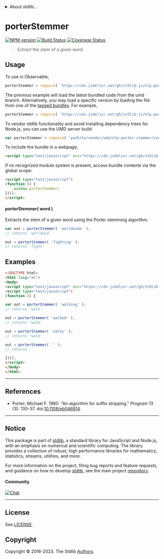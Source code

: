 <!--

@license Apache-2.0

Copyright (c) 2019 The Stdlib Authors.

Licensed under the Apache License, Version 2.0 (the "License");
you may not use this file except in compliance with the License.
You may obtain a copy of the License at

   http://www.apache.org/licenses/LICENSE-2.0

Unless required by applicable law or agreed to in writing, software
distributed under the License is distributed on an "AS IS" BASIS,
WITHOUT WARRANTIES OR CONDITIONS OF ANY KIND, either express or implied.
See the License for the specific language governing permissions and
limitations under the License.

-->


<details>
  <summary>
    About stdlib...
  </summary>
  <p>We believe in a future in which the web is a preferred environment for numerical computation. To help realize this future, we've built stdlib. stdlib is a standard library, with an emphasis on numerical and scientific computation, written in JavaScript (and C) for execution in browsers and in Node.js.</p>
  <p>The library is fully decomposable, being architected in such a way that you can swap out and mix and match APIs and functionality to cater to your exact preferences and use cases.</p>
  <p>When you use stdlib, you can be absolutely certain that you are using the most thorough, rigorous, well-written, studied, documented, tested, measured, and high-quality code out there.</p>
  <p>To join us in bringing numerical computing to the web, get started by checking us out on <a href="https://github.com/stdlib-js/stdlib">GitHub</a>, and please consider <a href="https://opencollective.com/stdlib">financially supporting stdlib</a>. We greatly appreciate your continued support!</p>
</details>

# porterStemmer

[![NPM version][npm-image]][npm-url] [![Build Status][test-image]][test-url] [![Coverage Status][coverage-image]][coverage-url] <!-- [![dependencies][dependencies-image]][dependencies-url] -->

> Extract the stem of a given word.

<section class="intro">

</section>

<!-- /.intro -->



<section class="usage">

## Usage

To use in Observable,

```javascript
porterStemmer = require( 'https://cdn.jsdelivr.net/gh/stdlib-js/nlp-porter-stemmer@umd/browser.js' )
```
The previous example will load the latest bundled code from the umd branch. Alternatively, you may load a specific version by loading the file from one of the [tagged bundles](https://github.com/stdlib-js/nlp-porter-stemmer/tags). For example,

```javascript
porterStemmer = require( 'https://cdn.jsdelivr.net/gh/stdlib-js/nlp-porter-stemmer@v0.1.0-umd/browser.js' )
```

To vendor stdlib functionality and avoid installing dependency trees for Node.js, you can use the UMD server build:

```javascript
var porterStemmer = require( 'path/to/vendor/umd/nlp-porter-stemmer/index.js' )
```

To include the bundle in a webpage,

```html
<script type="text/javascript" src="https://cdn.jsdelivr.net/gh/stdlib-js/nlp-porter-stemmer@umd/browser.js"></script>
```

If no recognized module system is present, access bundle contents via the global scope:

```html
<script type="text/javascript">
(function () {
    window.porterStemmer;
})();
</script>
```

#### porterStemmer( word )

Extracts the stem of a given word using the Porter stemming algorithm.

```javascript
var out = porterStemmer( 'worldwide' );
// returns 'worldwid'

out = porterStemmer( 'fighting' );
// returns 'fight'
```

</section>

<!-- /.usage -->

<section class="examples">

## Examples

<!-- eslint no-undef: "error" -->

```html
<!DOCTYPE html>
<html lang="en">
<body>
<script type="text/javascript" src="https://cdn.jsdelivr.net/gh/stdlib-js/nlp-porter-stemmer@umd/browser.js"></script>
<script type="text/javascript">
(function () {

var out = porterStemmer( 'walking' );
// returns 'walk'

out = porterStemmer( 'walked' );
// returns 'walk'

out = porterStemmer( 'walks' );
// returns 'walk'

out = porterStemmer( '' );
// returns ''

})();
</script>
</body>
</html>
```

</section>

<!-- /.examples -->

* * *

<section class="references">

## References

-   Porter, Michael F. 1980. "An algorithm for suffix stripping." _Program_ 13 (3): 130–37. doi:[10.1108/eb046814][@porter:1980].

</section>

<!-- /.references -->

<!-- Section for related `stdlib` packages. Do not manually edit this section, as it is automatically populated. -->

<section class="related">

</section>

<!-- /.related -->

<!-- Section for all links. Make sure to keep an empty line after the `section` element and another before the `/section` close. -->


<section class="main-repo" >

* * *

## Notice

This package is part of [stdlib][stdlib], a standard library for JavaScript and Node.js, with an emphasis on numerical and scientific computing. The library provides a collection of robust, high performance libraries for mathematics, statistics, streams, utilities, and more.

For more information on the project, filing bug reports and feature requests, and guidance on how to develop [stdlib][stdlib], see the main project [repository][stdlib].

#### Community

[![Chat][chat-image]][chat-url]

---

## License

See [LICENSE][stdlib-license].


## Copyright

Copyright &copy; 2016-2023. The Stdlib [Authors][stdlib-authors].

</section>

<!-- /.stdlib -->

<!-- Section for all links. Make sure to keep an empty line after the `section` element and another before the `/section` close. -->

<section class="links">

[npm-image]: http://img.shields.io/npm/v/@stdlib/nlp-porter-stemmer.svg
[npm-url]: https://npmjs.org/package/@stdlib/nlp-porter-stemmer

[test-image]: https://github.com/stdlib-js/nlp-porter-stemmer/actions/workflows/test.yml/badge.svg?branch=v0.1.0
[test-url]: https://github.com/stdlib-js/nlp-porter-stemmer/actions/workflows/test.yml?query=branch:v0.1.0

[coverage-image]: https://img.shields.io/codecov/c/github/stdlib-js/nlp-porter-stemmer/main.svg
[coverage-url]: https://codecov.io/github/stdlib-js/nlp-porter-stemmer?branch=main

<!--

[dependencies-image]: https://img.shields.io/david/stdlib-js/nlp-porter-stemmer.svg
[dependencies-url]: https://david-dm.org/stdlib-js/nlp-porter-stemmer/main

-->

[chat-image]: https://img.shields.io/gitter/room/stdlib-js/stdlib.svg
[chat-url]: https://app.gitter.im/#/room/#stdlib-js_stdlib:gitter.im

[stdlib]: https://github.com/stdlib-js/stdlib

[stdlib-authors]: https://github.com/stdlib-js/stdlib/graphs/contributors

[umd]: https://github.com/umdjs/umd
[es-module]: https://developer.mozilla.org/en-US/docs/Web/JavaScript/Guide/Modules

[deno-url]: https://github.com/stdlib-js/nlp-porter-stemmer/tree/deno
[umd-url]: https://github.com/stdlib-js/nlp-porter-stemmer/tree/umd
[esm-url]: https://github.com/stdlib-js/nlp-porter-stemmer/tree/esm
[branches-url]: https://github.com/stdlib-js/nlp-porter-stemmer/blob/main/branches.md

[stdlib-license]: https://raw.githubusercontent.com/stdlib-js/nlp-porter-stemmer/main/LICENSE

[@porter:1980]: https://doi.org/10.1108/eb046814

</section>

<!-- /.links -->
